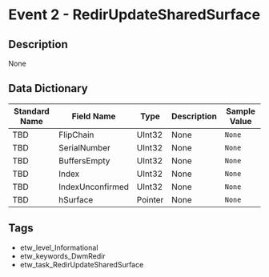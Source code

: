 # Event 2 - RedirUpdateSharedSurface

## Description
None

## Data Dictionary
|Standard Name|Field Name|Type|Description|Sample Value|
|---|---|---|---|---|
|TBD|FlipChain|UInt32|None|`None`|
|TBD|SerialNumber|UInt32|None|`None`|
|TBD|BuffersEmpty|UInt32|None|`None`|
|TBD|Index|UInt32|None|`None`|
|TBD|IndexUnconfirmed|UInt32|None|`None`|
|TBD|hSurface|Pointer|None|`None`|

## Tags
* etw_level_Informational
* etw_keywords_DwmRedir
* etw_task_RedirUpdateSharedSurface